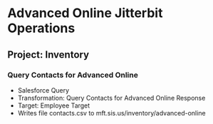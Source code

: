 # Advanced Online Jitterbit Operations

## Project: Inventory

### Query Contacts for Advanced Online
* Salesforce Query
* Transformation: Query Contacts for Advanced Online Response
* Target: Employee Target
 * Writes file contacts.csv to mft.sis.us/inventory/advanced-online 
